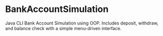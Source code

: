 # BankAccountSimulation
Java CLI Bank Account Simulation using OOP. Includes deposit, withdraw, and balance check with a simple menu-driven interface.
